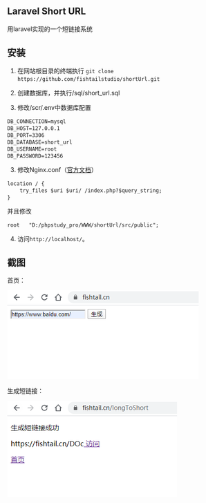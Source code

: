 ## Laravel Short URL

用laravel实现的一个短链接系统

## 安装
1. 在网站根目录的终端执行
`git clone https://github.com/fishtailstudio/shortUrl.git`

2. 创建数据库，并执行/sql/short_url.sql

3. 修改/scr/.env中数据库配置
```nginx
DB_CONNECTION=mysql
DB_HOST=127.0.0.1
DB_PORT=3306
DB_DATABASE=short_url
DB_USERNAME=root
DB_PASSWORD=123456
```

3. 修改Nginx.conf（[官方文档](https://learnku.com/docs/laravel/6.x/installation/5124#37e654)）
```nginx
location / {
    try_files $uri $uri/ /index.php?$query_string;
}
```
并且修改
```nginx
root   "D:/phpstudy_pro/WWW/shortUrl/src/public";
```

4. 访问`http://localhost/`。

## 截图

首页：


![首页：](./screenshot/index.png)


生成短链接：


![生成短链接：](./screenshot/longToShort.png)